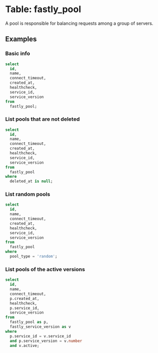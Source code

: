 # Table: fastly_pool

A pool is responsible for balancing requests among a group of servers.

## Examples

### Basic info

```sql
select
  id,
  name,
  connect_timeout,
  created_at,
  healthcheck,
  service_id,
  service_version
from
  fastly_pool;
```

### List pools that are not deleted

```sql
select
  id,
  name,
  connect_timeout,
  created_at,
  healthcheck,
  service_id,
  service_version
from
  fastly_pool
where
  deleted_at is null;
```

### List random pools

```sql
select
  id,
  name,
  connect_timeout,
  created_at,
  healthcheck,
  service_id,
  service_version
from
  fastly_pool
where
  pool_type = 'random';
```

### List pools of the active versions

```sql
select
  id,
  name,
  connect_timeout,
  p.created_at,
  healthcheck,
  p.service_id,
  service_version
from
  fastly_pool as p,
  fastly_service_version as v
where
  p.service_id = v.service_id
  and p.service_version = v.number
  and v.active;
```